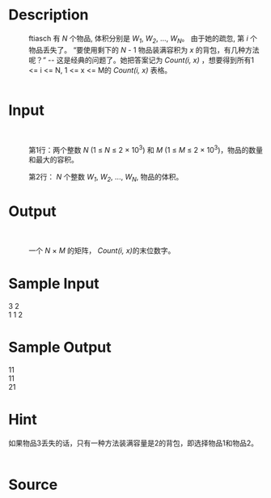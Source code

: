 
# Description

<div class="content"><p>
</p><dd>
<div>
<p>ftiasch 有 <em>N</em> 个物品, 体积分别是 <em>W<sub>1</sub></em>, <em>W<sub>2</sub></em>, ..., <em>W<sub>N</sub></em>。 由于她的疏忽, 第 <em>i</em> 个物品丢失了。 “要使用剩下的 <em>N</em> - 1 物品装满容积为 <em>x</em> 的背包，有几种方法呢？” -- 这是经典的问题了。她把答案记为 <em>Count(i, x)</em> ，想要得到所有1 &lt;= i &lt;= N, 1 &lt;= x &lt;= M的 <em>Count(i, x)</em> 表格。</p>
<p><img src="source/bzoj/2287/img/aHR0cDovL21lZGlhLm9wZW5qdWRnZS5jbi9pbWFnZXMvZzMxOTdfMS5wbmc=.png" alt=""/></p>
</div>
</dd>
<p></p></div>

# Input

<div class="content"><p>
</p><dt>  </dt>
<dd>
<div>
<p>第1行：两个整数 <em>N</em> (1 ≤ <em>N</em> ≤ 2 × 10<sup>3</sup>) 和 <em>M</em> (1 ≤ <em>M</em> ≤ 2 × 10<sup>3</sup>)，物品的数量和最大的容积。</p>
<p>第2行： <em>N</em> 个整数 <em>W<sub>1</sub></em>, <em>W<sub>2</sub></em>, ..., <em>W<sub>N</sub></em>, 物品的体积。</p>
</div>
</dd>
<p></p></div>

# Output

<div class="content"><p>
</p><dt>  </dt>
<dd>
<div>
<p>一个 <em>N</em> × <em>M</em> 的矩阵， <em>Count(i, x)</em>的末位数字。</p>
</div>
</dd>
<p></p></div>

# Sample Input

<div class="content"><span class="sampledata">3 2<br/>
1 1 2<br/>
</span></div>

# Sample Output

<div class="content"><span class="sampledata">11<br/>
11<br/>
21<br/>
</span></div>

# Hint

<div class="content"><p></p><p>如果物品3丢失的话，只有一种方法装满容量是2的背包，即选择物品1和物品2。<br/><br/>
</p><p></p></div>

# Source

<div class="content"><p><a href="problemset.php?search="></a></p></div>

